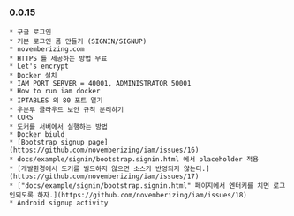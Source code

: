 ### 0.0.15
    * 구글 로그인
    * 기본 로그인 폼 만들기 (SIGNIN/SIGNUP)
    * novemberizing.com
    * HTTPS 를 제공하는 방법 무료
    * Let's encrypt
    * Docker 설치
    * IAM PORT SERVER = 40001, ADMINISTRATOR 50001
    * How to run iam docker
    * IPTABLES 의 80 포트 열기
    * 우분투 클라우드 보안 규칙 분리하기
    * CORS
    * 도커를 서버에서 실행하는 방법
    * Docker biuld
    * [Bootstrap signup page](https://github.com/novemberizing/iam/issues/16)
    * docs/example/signin/bootstrap.signin.html 에서 placeholder 적용
    * [개발환경에서 도커를 빌드하지 않으면 소스가 반영되지 않는다.](https://github.com/novemberizing/iam/issues/17)
    * ["docs/example/signin/bootstrap.signin.html" 페이지에서 엔터키를 치면 로그인되도록 하자.](https://github.com/novemberizing/iam/issues/18)
    * Android signup activity